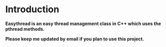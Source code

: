 # Introduction #

**Easythread is an easy thread management class in C++ which uses the pthread methods.**


**Please keep me updated by email if you plan to use this project.**